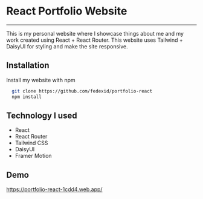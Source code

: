 # React Portfolio Website

---

This is my personal website where I showcase things about me and my work created using React + React Router. This website uses Tailwind + DaisyUI for styling and make the site responsive.

## Installation

Install my website with npm

```bash
  git clone https://github.com/fedexid/portfolio-react
  npm install
```

## Technology I used

- React
- React Router
- Tailwind CSS
- DaisyUI
- Framer Motion

## Demo

https://portfolio-react-1cdd4.web.app/
